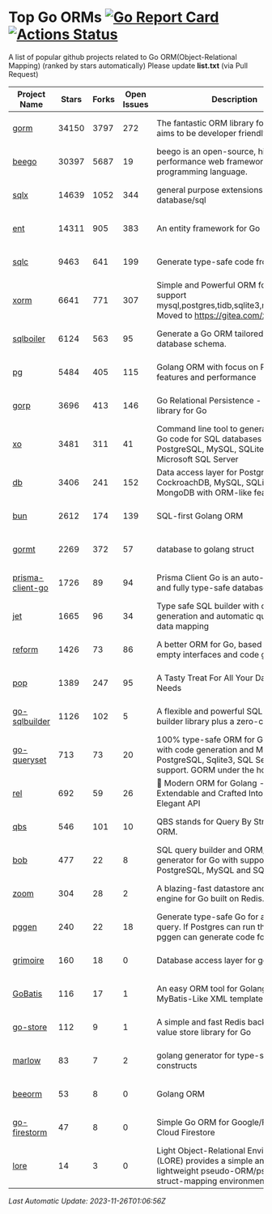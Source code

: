 # Top Go ORMs [![Go Report Card](https://goreportcard.com/badge/github.com/d-tsuji/awesome-go-orms)](https://goreportcard.com/report/github.com/d-tsuji/awesome-go-orms) [![Actions Status](https://github.com/d-tsuji/awesome-go-orms/workflows/CI/badge.svg)](https://github.com/d-tsuji/awesome-go-orms/actions)
A list of popular github projects related to Go ORM(Object-Relational Mapping) (ranked by stars automatically)
Please update **list.txt** (via Pull Request)

| Project Name | Stars | Forks | Open Issues | Description | Last Update |
| ------------ | ----- | ----- | ----------- | ----------- | ----------- |
| [gorm](https://github.com/go-gorm/gorm) | 34150 | 3797 | 272 | The fantastic ORM library for Golang, aims to be developer friendly | 2023-11-25 19:49:01 |
| [beego](https://github.com/beego/beego) | 30397 | 5687 | 19 | beego is an open-source, high-performance web framework for the Go programming language. | 2023-11-25 17:21:57 |
| [sqlx](https://github.com/jmoiron/sqlx) | 14639 | 1052 | 344 | general purpose extensions to golang's database/sql | 2023-11-26 00:29:04 |
| [ent](https://github.com/ent/ent) | 14311 | 905 | 383 | An entity framework for Go | 2023-11-25 23:48:24 |
| [sqlc](https://github.com/sqlc-dev/sqlc) | 9463 | 641 | 199 | Generate type-safe code from SQL | 2023-11-25 15:20:02 |
| [xorm](https://github.com/go-xorm/xorm) | 6641 | 771 | 307 | Simple and Powerful ORM for Go, support mysql,postgres,tidb,sqlite3,mssql,oracle, Moved to https://gitea.com/xorm/xorm | 2023-11-24 19:12:20 |
| [sqlboiler](https://github.com/volatiletech/sqlboiler) | 6124 | 563 | 95 | Generate a Go ORM tailored to your database schema. | 2023-11-25 15:14:38 |
| [pg](https://github.com/go-pg/pg) | 5484 | 405 | 115 | Golang ORM with focus on PostgreSQL features and performance | 2023-11-25 18:22:03 |
| [gorp](https://github.com/go-gorp/gorp) | 3696 | 413 | 146 | Go Relational Persistence - an ORM-ish library for Go | 2023-11-24 19:14:31 |
| [xo](https://github.com/xo/xo) | 3481 | 311 | 41 | Command line tool to generate idiomatic Go code for SQL databases supporting PostgreSQL, MySQL, SQLite, Oracle, and Microsoft SQL Server | 2023-11-24 19:20:24 |
| [db](https://github.com/upper/db) | 3406 | 241 | 152 | Data access layer for PostgreSQL, CockroachDB, MySQL, SQLite and MongoDB with ORM-like features. | 2023-11-24 19:13:08 |
| [bun](https://github.com/uptrace/bun) | 2612 | 174 | 139 | SQL-first Golang ORM | 2023-11-25 08:59:56 |
| [gormt](https://github.com/xxjwxc/gormt) | 2269 | 372 | 57 | database to golang struct | 2023-11-24 17:42:00 |
| [prisma-client-go](https://github.com/steebchen/prisma-client-go) | 1726 | 89 | 94 | Prisma Client Go is an auto-generated and fully type-safe database client | 2023-11-25 08:21:28 |
| [jet](https://github.com/go-jet/jet) | 1665 | 96 | 34 | Type safe SQL builder with code generation and automatic query result data mapping | 2023-11-24 19:48:10 |
| [reform](https://github.com/go-reform/reform) | 1426 | 73 | 86 | A better ORM for Go, based on non-empty interfaces and code generation. | 2023-11-24 19:20:41 |
| [pop](https://github.com/gobuffalo/pop) | 1389 | 247 | 95 | A Tasty Treat For All Your Database Needs | 2023-11-24 19:37:24 |
| [go-sqlbuilder](https://github.com/huandu/go-sqlbuilder) | 1126 | 102 | 5 | A flexible and powerful SQL string builder library plus a zero-config ORM. | 2023-11-24 19:36:27 |
| [go-queryset](https://github.com/jirfag/go-queryset) | 713 | 73 | 20 | 100% type-safe ORM for Go (Golang) with code generation and MySQL, PostgreSQL, Sqlite3, SQL Server support. GORM under the hood. | 2023-10-31 15:09:08 |
| [rel](https://github.com/go-rel/rel) | 692 | 59 | 26 | :gem: Modern ORM for Golang - Testable, Extendable and Crafted Into a Clean and Elegant API | 2023-11-22 03:02:35 |
| [qbs](https://github.com/coocood/qbs) | 546 | 101 | 10 | QBS stands for Query By Struct. A Go ORM. | 2023-10-28 10:53:34 |
| [bob](https://github.com/stephenafamo/bob) | 477 | 22 | 8 | SQL query builder and ORM/Factory generator for Go with support for PostgreSQL, MySQL and SQLite | 2023-11-24 20:24:39 |
| [zoom](https://github.com/albrow/zoom) | 304 | 28 | 2 | A blazing-fast datastore and querying engine for Go built on Redis. | 2023-10-19 17:09:17 |
| [pggen](https://github.com/jschaf/pggen) | 240 | 22 | 18 | Generate type-safe Go for any Postgres query. If Postgres can run the query, pggen can generate code for it. | 2023-11-13 10:16:18 |
| [grimoire](https://github.com/Fs02/grimoire) | 160 | 18 | 0 | Database access layer for golang | 2023-09-25 03:44:37 |
| [GoBatis](https://github.com/mei-rune/GoBatis) | 116 | 17 | 1 | An easy ORM tool for Golang, support MyBatis-Like XML template SQL | 2023-11-22 17:36:56 |
| [go-store](https://github.com/gosuri/go-store) | 112 | 9 | 1 | A simple and fast Redis backed key-value store library for Go | 2023-09-25 03:42:25 |
| [marlow](https://github.com/dadleyy/marlow) | 83 | 7 | 2 | golang generator for type-safe sql api constructs | 2023-01-28 13:13:25 |
| [beeorm](https://github.com/latolukasz/beeorm) | 53 | 8 | 0 | Golang ORM | 2023-10-15 13:51:39 |
| [go-firestorm](https://github.com/jschoedt/go-firestorm) | 47 | 8 | 0 | Simple Go ORM for Google/Firebase Cloud Firestore | 2023-09-25 03:41:53 |
| [lore](https://github.com/abrahambotros/lore) | 14 | 3 | 0 | Light Object-Relational Environment (LORE) provides a simple and lightweight pseudo-ORM/pseudo-struct-mapping environment for Go | 2023-09-25 08:03:17 |

*Last Automatic Update: 2023-11-26T01:06:56Z*